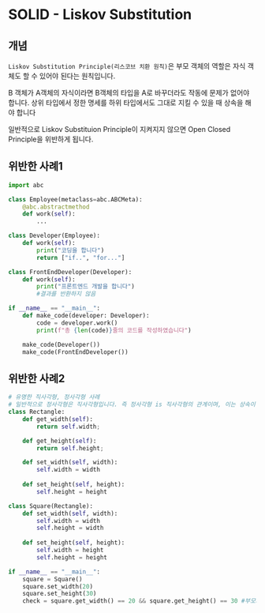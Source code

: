 # SOLID - Liskov Substitution

## 개념

`Liskov Substitution Principle(리스코브 치환 원칙)`은 부모 객체의 역할은 자식 객체도 할 수 있어야 된다는 원칙입니다.

B 객체가 A객체의 자식이라면 B객체의 타입을 A로 바꾸더라도 작동에 문제가 없어야 합니다. 상위 타입에서 정한 명세를 하위 타입에서도 그대로 지킬 수 있을 때 상속을 해야 합니다

일반적으로 Liskov Substituion Principle이 지켜지지 않으면 Open Closed Principle을 위반하게 됩니다. 

## 위반한 사례1

```python
import abc

class Employee(metaclass=abc.ABCMeta):
    @abc.abstractmethod
    def work(self):
        ...

class Developer(Employee):
    def work(self):
        print("코딩을 합니다")
        return ["if..", "for..."]

class FrontEndDeveloper(Developer):
    def work(self):
        print("프론트엔드 개발을 합니다")
        #결과를 반환하지 않음

if __name__ == "__main__":
    def make_code(developer: Developer):
        code = developer.work()
        print(f"총 {len(code)}줄의 코드를 작성하였습니다")

    make_code(Developer())
    make_code(FrontEndDeveloper())
```

## 위반한 사례2

```python
# 유명한 직사각형, 정사각형 사례
# 일반적으로 정사각형은 직사각형입니다. 즉 정사각형 is 직사각형의 관계이며, 이는 상속이 가능합니다. 
class Rectangle:
    def get_width(self):
        return self.width;

    def get_height(self):
        return self.height;

    def set_width(self, width):
        self.width = width
    
    def set_height(self, height):
        self.height = height

class Square(Rectangle):
    def set_width(self, width):
        self.width = width
        self.height = width
    
    def set_height(self, height):
        self.width = height
        self.height = height

if __name__ == "__main__":
	square = Square()
	square.set_width(20)
	square.set_height(30)
	check = square.get_width() == 20 && square.get_height() == 30 #부모의 명세와 다름
	
```